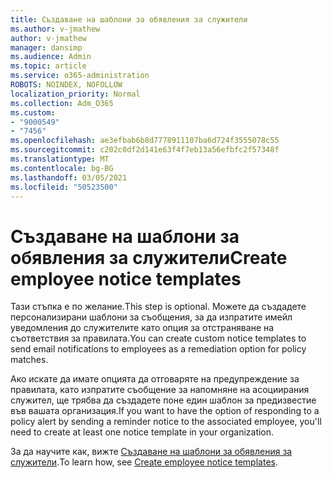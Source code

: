 ```yaml
---
title: Създаване на шаблони за обявления за служители
ms.author: v-jmathew
author: v-jmathew
manager: dansimp
ms.audience: Admin
ms.topic: article
ms.service: o365-administration
ROBOTS: NOINDEX, NOFOLLOW
localization_priority: Normal
ms.collection: Adm_O365
ms.custom:
- "9000549"
- "7456"
ms.openlocfilehash: ae3efbab6b8d7778911107ba6d724f3555078c55
ms.sourcegitcommit: c202c0df2d141e63f4f7eb13a56efbfc2f57348f
ms.translationtype: MT
ms.contentlocale: bg-BG
ms.lasthandoff: 03/05/2021
ms.locfileid: "50523500"
---
```

# <a name="create-employee-notice-templates"></a><span data-ttu-id="b5425-102">Създаване на шаблони за обявления за служители</span><span class="sxs-lookup"><span data-stu-id="b5425-102">Create employee notice templates</span></span>

<span data-ttu-id="b5425-103">Тази стъпка е по желание.</span><span class="sxs-lookup"><span data-stu-id="b5425-103">This step is optional.</span></span> <span data-ttu-id="b5425-104">Можете да създадете персонализирани шаблони за съобщения, за да изпратите имейл уведомления до служителите като опция за отстраняване на съответствия за правилата.</span><span class="sxs-lookup"><span data-stu-id="b5425-104">You can create custom notice templates to send email notifications to employees as a remediation option for policy matches.</span></span>

<span data-ttu-id="b5425-105">Ако искате да имате опцията да отговаряте на предупреждение за правилата, като изпратите съобщение за напомняне на асоциирания служител, ще трябва да създадете поне един шаблон за предизвестие във вашата организация.</span><span class="sxs-lookup"><span data-stu-id="b5425-105">If you want to have the option of responding to a policy alert by sending a reminder notice to the associated employee, you'll need to create at least one notice template in your organization.</span></span>

<span data-ttu-id="b5425-106">За да научите как, вижте [Създаване на шаблони за обявления за служители](https://go.microsoft.com/fwlink/?linkid=2129080).</span><span class="sxs-lookup"><span data-stu-id="b5425-106">To learn how, see [Create employee notice templates](https://go.microsoft.com/fwlink/?linkid=2129080).</span></span>

